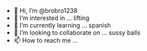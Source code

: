 - 👋 Hi, I’m @brobro1238
- 👀 I’m interested in ... lifting
- 🌱 I’m currently learning ... spanish
- 💞️ I’m looking to collaborate on ... sussy balls
- 📫 How to reach me ...

<!---
brobro1238/brobro1238 is a ✨ special ✨ repository because its `README.md` (this file) appears on your GitHub profile.
You can click the Preview link to take a look at your changes.
--->
